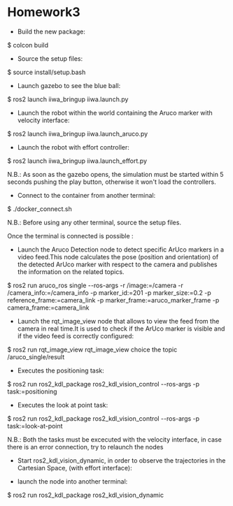 # Homework3
- Build the new package:

$ colcon build

- Source the setup files:

$ source install/setup.bash

- Launch gazebo to see the blue ball:

$ ros2 launch iiwa_bringup iiwa.launch.py

- Launch the robot within the world containing the Aruco marker with velocity interface:

$ ros2 launch iiwa_bringup iiwa.launch_aruco.py

- Launch the robot with effort controller:

$ ros2 launch iiwa_bringup iiwa.launch_effort.py

N.B.: As soon as the gazebo opens, the simulation must be started within 5 seconds pushing the play button, otherwise it won't load the controllers.

- Connect to the container from another terminal:

$ ./docker_connect.sh 

N.B.: Before using any other terminal, source the setup files.

Once the terminal is connected is possible :

- Launch the Aruco Detection node to detect specific ArUco markers in a video feed.This node calculates the pose (position and orientation) of the detected ArUco marker with respect to the camera and publishes the information on the related topics.

$ ros2 run aruco_ros single --ros-args -r /image:=/camera -r /camera_info:=/camera_info -p marker_id:=201 -p marker_size:=0.2 -p reference_frame:=camera_link -p marker_frame:=aruco_marker_frame -p camera_frame:=camera_link

-  Launch the rqt_image_view node that allows to view the feed from the camera in real time.It is used to check if the ArUco marker is visible and if the video feed is correctly configured:

$ ros2 run rqt_image_view rqt_image_view
choice the topic /aruco_single/result

-  Executes the positioning task:

$ ros2 run ros2_kdl_package ros2_kdl_vision_control --ros-args -p task:=positioning

- Executes the look at point task:

$ ros2 run ros2_kdl_package ros2_kdl_vision_control --ros-args -p task:=look-at-point

N.B.: Both the tasks must be excecuted with the velocity interface, in case there is an error connection, try to relaunch the nodes

- Start ros2_kdl_vision_dynamic, in order to observe the trajectories in the Cartesian Space, (with effort interface):

- launch the node into another terminal:

$ ros2 run ros2_kdl_package ros2_kdl_vision_dynamic










